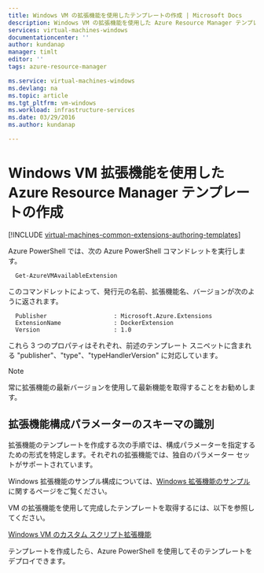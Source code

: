```yaml
---
title: Windows VM の拡張機能を使用したテンプレートの作成 | Microsoft Docs
description: Windows VM の拡張機能を使用した Azure Resource Manager テンプレートの作成について説明します。
services: virtual-machines-windows
documentationcenter: ''
author: kundanap
manager: timlt
editor: ''
tags: azure-resource-manager

ms.service: virtual-machines-windows
ms.devlang: na
ms.topic: article
ms.tgt_pltfrm: vm-windows
ms.workload: infrastructure-services
ms.date: 03/29/2016
ms.author: kundanap

---
```

# Windows VM 拡張機能を使用した Azure Resource Manager テンプレートの作成
[!INCLUDE [virtual-machines-common-extensions-authoring-templates](../../includes/virtual-machines-common-extensions-authoring-templates.md)]

Azure PowerShell では、次の Azure PowerShell コマンドレットを実行します。

      Get-AzureVMAvailableExtension


このコマンドレットによって、発行元の名前、拡張機能名、バージョンが次のように返されます。

      Publisher                   : Microsoft.Azure.Extensions  
      ExtensionName               : DockerExtension
      Version                     : 1.0

これら 3 つのプロパティはそれぞれ、前述のテンプレート スニペットに含まれる "publisher"、"type"、"typeHandlerVersion" に対応しています。

> [!NOTE]
> 常に拡張機能の最新バージョンを使用して最新機能を取得することをお勧めします。
> 
> 

## 拡張機能構成パラメーターのスキーマの識別
拡張機能のテンプレートを作成する次の手順では、構成パラメーターを指定するための形式を特定します。それぞれの拡張機能では、独自のパラメーター セットがサポートされています。

Windows 拡張機能のサンプル構成については、[Windows 拡張機能のサンプル](virtual-machines-windows-extensions-configuration-samples.md)に関するページをご覧ください。

VM の拡張機能を使用して完成したテンプレートを取得するには、以下を参照してください。

[Windows VM のカスタム スクリプト拡張機能](https://github.com/Azure/azure-quickstart-templates/blob/b1908e74259da56a92800cace97350af1f1fc32b/201-list-storage-keys-windows-vm/azuredeploy.json/)

テンプレートを作成したら、Azure PowerShell を使用してそのテンプレートをデプロイできます。

<!---HONumber=AcomDC_0601_2016-->